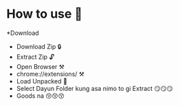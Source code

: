 # How to use 🧨


*Download


- Download Zip 🔒
- Extract Zip 🔓
- Open Browser ⚒
- chrome://extensions/ ⚒
- Load Unpacked 🔨
- Select Dayun Folder kung asa nimo to gi Extract 😏😏😏
- Goods na 😚😚😚

